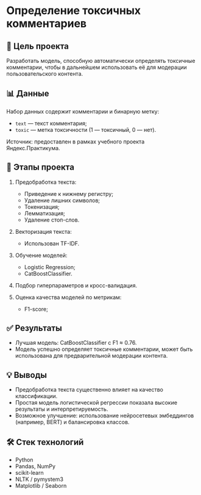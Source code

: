 # Определение токсичных комментариев

## 📌 Цель проекта

Разработать модель, способную автоматически определять токсичные комментарии, чтобы в дальнейшем использовать её для модерации пользовательского контента.

## 📊 Данные

Набор данных содержит комментарии и бинарную метку:
- `text` — текст комментария;
- `toxic` — метка токсичности (1 — токсичный, 0 — нет).

Источник: предоставлен в рамках учебного проекта Яндекс.Практикума.

## 🔧 Этапы проекта

1. Предобработка текста:
   - Приведение к нижнему регистру;
   - Удаление лишних символов;
   - Токенизация;
   - Лемматизация;
   - Удаление стоп-слов.

2. Векторизация текста:
   - Использован TF-IDF.

3. Обучение моделей:
   - Logistic Regression;
   - CatBoostClassifier.

4. Подбор гиперпараметров и кросс-валидация.

5. Оценка качества моделей по метрикам:
   - F1-score;

## ✅ Результаты

- Лучшая модель: CatBoostClassifier с F1 ≈ 0.76.
- Модель успешно определяет токсичные комментарии, может быть использована для предварительной модерации контента.

## 💡 Выводы

- Предобработка текста существенно влияет на качество классификации.
- Простая модель логистической регрессии показала высокие результаты и интерпретируемость.
- Возможное улучшение: использование нейросетевых эмбеддингов (например, BERT) и балансировка классов.

## 🛠 Стек технологий

- Python
- Pandas, NumPy
- scikit-learn
- NLTK / pymystem3
- Matplotlib / Seaborn

